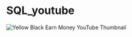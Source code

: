 # SQL_youtube
![Yellow   Black Earn Money YouTube Thumbnail](https://user-images.githubusercontent.com/60965420/213858355-ade1e47f-8e06-4dd5-87ae-dd9b6f50e96f.png)
